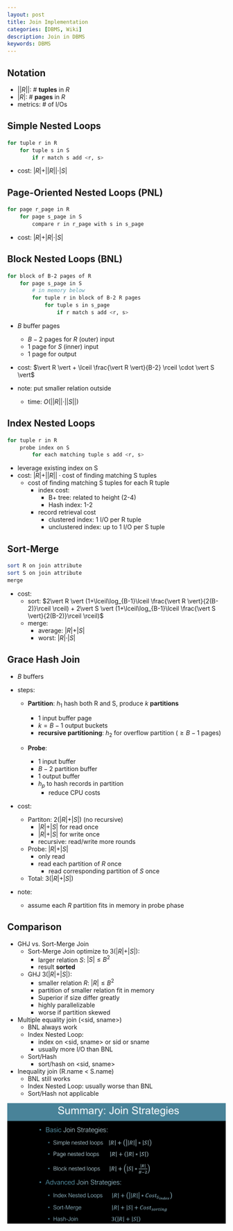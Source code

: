 ```yaml
---
layout: post
title: Join Implementation
categories: [DBMS, Wiki]
description: Join in DBMS
keywords: DBMS
---
```


## Notation

- $\vert\vert R \vert\vert$: \# **tuples** in $R$
- $\vert R \vert$: \# **pages** in $R$
- metrics: \# of I/Os

## Simple Nested Loops

``` sh
for tuple r in R
    for tuple s in S
        if r match s add <r, s>
```

- cost: $\vert R \vert + \vert\vert R \vert\vert \cdot \vert S \vert$

## Page-Oriented Nested Loops (PNL)

``` sh
for page r_page in R
    for page s_page in S
        compare r in r_page with s in s_page
```

- cost: $\vert R \vert + \vert R \vert \cdot \vert S \vert$

## Block Nested Loops (BNL)

```sh
for block of B-2 pages of R
    for page s_page in S
        # in memory below
        for tuple r in block of B-2 R pages
            for tuple s in s_page
                if r match s add <r, s>
```

- $B$ buffer pages
  - $B-2$ pages for $R$ (outer) input
  - $1$ page for $S$ (inner) input
  - $1$ page for output

- cost: $\vert R \vert + \lceil \frac{\vert R \vert}{B-2} \rceil \cdot \vert S \vert$

- note: put smaller relation outside
  - time: $O(\vert\vert R \vert \vert \cdot \vert \vert S \vert \vert)$

## Index Nested Loops

```sh
for tuple r in R
    probe index on S
        for each matching tuple s add <r, s>
```

- leverage existing index on S
- cost: $\vert R \vert + \vert\vert R \vert\vert \cdot \text{cost of finding matching S tuples}$
  - cost of finding matching S tuples for each R tuple
    - index cost:
      - B+ tree: related to height (2-4)
      - Hash index: 1-2
    - record retrieval cost
      - clustered index: 1 I/O per R tuple
      - unclustered index: up to 1 I/O per S tuple

## Sort-Merge

```sh
sort R on join attribute
sort S on join attribute
merge
```

- cost:
  - sort: $2\vert R \vert (1+\lceil\log_{B-1}\lceil \frac{\vert R \vert}{2(B-2)}\rceil \rceil) + 2\vert S \vert (1+\lceil\log_{B-1}\lceil \frac{\vert S \vert}{2(B-2)}\rceil \rceil)$
  - merge:
    - average: $\vert R \vert + \vert S \vert$
    - worst: $\vert R \vert \cdot \vert S \vert$

## Grace Hash Join

- $B$ buffers
- steps:
  - **Partition**: $h_1$ hash both R and S, produce $k$ **partitions**
    - 1 input buffer page 
    - $k = B-1$ output buckets
    - **recursive partitioning**: $h_2$ for overflow partition ($\geq B-1$ pages)
  
  - **Probe**:
    - 1 input buffer
    - $B-2$ partition buffer 
    - 1 output buffer
    - $h_p$ to hash records in partition
      - reduce CPU costs

- cost:
  - Partiton: $2(\vert R\vert + \vert S \vert)$ (no recursive)
    - $\vert R\vert + \vert S \vert$ for read once
    - $\vert R\vert + \vert S \vert$ for write once
    - recursive: read/write more rounds
  - Probe: $\vert R\vert + \vert S \vert$
    - only read
    - read each partition of $R$ once
      - read corresponding partition of $S$ once
  - Total: $3(\vert R\vert + \vert S \vert)$

- note:
  - assume each $R$ partition fits in memory in probe phase

## Comparison

- GHJ vs. Sort-Merge Join
  - Sort-Merge Join optimize to $3(\vert R\vert + \vert S \vert)$:
    - larger relation $S$: $\vert S \vert \leq B^2$
    - result **sorted**
  - GHJ $3(\vert R\vert + \vert S \vert)$:
    - smaller relation $R$: $\vert R \vert \leq B^2$
    - partition of smaller relation fit in memory
    - Superior if size differ greatly
    - highly parallelizable
    - worse if partition skewed
- Multiple equality join (<sid, sname>)
  - BNL always work
  - Index Nested Loop:
    - index on <sid, sname> or sid or sname
    - usually more I/O than BNL
  - Sort/Hash
    - sort/hash on <sid, sname>
- Inequality join (R.name < S.name)
  - BNL still works
  - Index Nested Loop: usually worse than BNL
  - Sort/Hash not applicable

![Join Strategies Summary](/assets/images/IMG_85C6E0E55910-1.jpeg)
